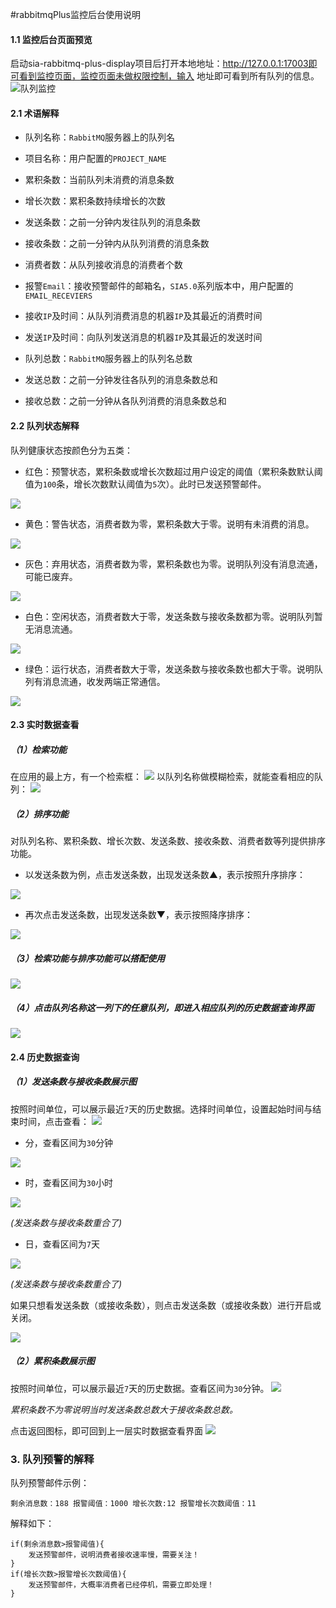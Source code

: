 #rabbitmqPlus监控后台使用说明

#### 1.1 监控后台页面预览

启动sia-rabbitmq-plus-display项目后打开本地地址：http://127.0.0.1:17003即可看到监控页面，监控页面未做权限控制，输入
地址即可看到所有队列的信息。
![队列监控](pic/队列监控.png)

#### 2.1 术语解释
+ 队列名称：`RabbitMQ`服务器上的队列名

+ 项目名称：用户配置的`PROJECT_NAME`

+ 累积条数：当前队列未消费的消息条数

+ 增长次数：累积条数持续增长的次数

+ 发送条数：之前一分钟内发往队列的消息条数

+ 接收条数：之前一分钟内从队列消费的消息条数

+ 消费者数：从队列接收消息的消费者个数

+ 报警`Email`：接收预警邮件的邮箱名，`SIA5.0`系列版本中，用户配置的`EMAIL_RECEVIERS`

+ 接收`IP`及时间：从队列消费消息的机器`IP`及其最近的消费时间

+ 发送`IP`及时间：向队列发送消息的机器`IP`及其最近的发送时间

+ 队列总数：`RabbitMQ`服务器上的队列名总数

+ 发送总数：之前一分钟发往各队列的消息条数总和

+ 接收总数：之前一分钟从各队列消费的消息条数总和

#### 2.2 队列状态解释
队列健康状态按颜色分为五类：

+ 红色：预警状态，累积条数或增长次数超过用户设定的阈值（累积条数默认阈值为`100`条，增长次数默认阈值为`5`次）。此时已发送预警邮件。

![](pic/runtime_red.png)

+ 黄色：警告状态，消费者数为零，累积条数大于零。说明有未消费的消息。

![](pic/runtime_yellow.png)

+ 灰色：弃用状态，消费者数为零，累积条数也为零。说明队列没有消息流通，可能已废弃。

![](pic/runtime_gray.png)

+ 白色：空闲状态，消费者数大于零，发送条数与接收条数都为零。说明队列暂无消息流通。

![](pic/runtime_white.png)

+ 绿色：运行状态，消费者数大于零，发送条数与接收条数也都大于零。说明队列有消息流通，收发两端正常通信。

![](pic/runtime_green.png)

#### 2.3 实时数据查看
##### （1）检索功能
在应用的最上方，有一个检索框：
![](pic/runtime_search.png)
以队列名称做模糊检索，就能查看相应的队列：
![](pic/runtime_search_example.png)
##### （2）排序功能
对队列名称、累积条数、增长次数、发送条数、接收条数、消费者数等列提供排序功能。
+ 以发送条数为例，点击发送条数，出现发送条数▲，表示按照升序排序：

![](pic/runtime_sort_asc.png)

+ 再次点击发送条数，出现发送条数▼，表示按照降序排序：

![](pic/runtime_sort_desc.png)

##### （3）检索功能与排序功能可以搭配使用
![](pic/runtime_search_sort.png)

##### （4）点击队列名称这一列下的任意队列，即进入相应队列的历史数据查询界面

![](pic/runtime_click.png)


#### 2.4 历史数据查询
##### （1）发送条数与接收条数展示图
按照时间单位，可以展示最近`7`天的历史数据。选择时间单位，设置起始时间与结束时间，点击查看：
![](pic/history_time.png)

+ 分，查看区间为`30`分钟

![](pic/history_time_min.png)

+ 时，查看区间为`30`小时

![](pic/history_time_hour.png)

*(发送条数与接收条数重合了)*
+ 日，查看区间为`7`天

![](pic/history_time_day.png)

*(发送条数与接收条数重合了)*

如果只想看发送条数（或接收条数），则点击发送条数（或接收条数）进行开启或关闭。

![](pic/history_send.png)

##### （2）累积条数展示图
按照时间单位，可以展示最近`7`天的历史数据。查看区间为`30`分钟。
![](pic/history_last.png)

*累积条数不为零说明当时发送条数总数大于接收条数总数。*

点击返回图标，即可回到上一层实时数据查看界面
![](pic/history_return.png)

### 3. 队列预警的解释
队列预警邮件示例：
```
剩余消息数：188 报警阈值：1000 增长次数:12 报警增长次数阈值：11
```
解释如下：
```
if(剩余消息数>报警阈值){
    发送预警邮件，说明消费者接收速率慢，需要关注！
}
if(增长次数>报警增长次数阈值){
    发送预警邮件，大概率消费者已经停机，需要立即处理！
}
```